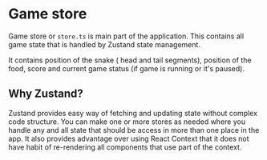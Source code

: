 # Game store

Game store or `store.ts` is main part of the application. This contains all game state that is handled by Zustand state management.

It contains position of the snake ( head and tail segments), position of the food, score and current game status (if game is running or it's paused).

## Why Zustand?

Zustand provides easy way of fetching and updating state without complex code structure. You can make one or more stores as needed where you handle any and all state that should be access in more than one place in the app. It also provides advantage over using React Context that it does not have habit of re-rendering all components that use part of the context.
